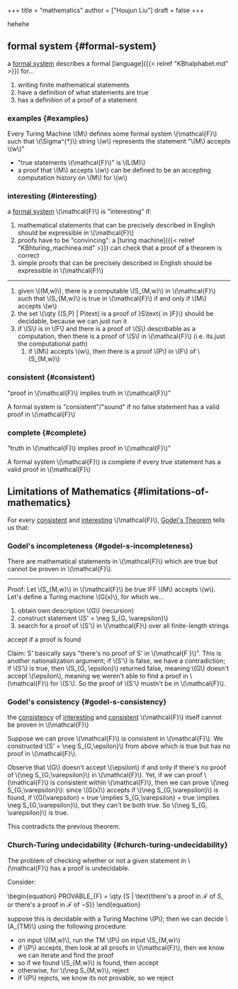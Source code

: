 +++
title = "mathematics"
author = ["Houjun Liu"]
draft = false
+++

hehehe


## formal system {#formal-system}

a [formal system](#formal-system) describes a formal [language]({{< relref "KBhalphabet.md" >}}) for...

1.  writing finite mathematical statements
2.  have a definition of what statements are true
3.  has a definition of a proof of a statement


### examples {#examples}

Every Turing Machine \\(M\\) defines some formal system \\(\mathcal{F}\\) such that \\(\Sigma^{\*}\\) string \\(w\\) represents the statement "\\(M\\) accepts \\(w\\)"

-   "true statements \\(\mathcal{F}\\)" is \\(L(M)\\)
-   a proof that \\(M\\) accepts \\(w\\) can be defined to be an accepting computation history on \\(M\\) for \\(w\\)


### interesting {#interesting}

a [formal system](#formal-system) \\(\mathcal{F}\\) is "interesting" if:

1.  mathematical statements that can be precisely described in English should be expressible in \\(\mathcal{F}\\)
2.  proofs have to be "convincing": a [turing machine]({{< relref "KBhturing_machinea.md" >}}) can check that a proof of a theorem is correct
3.  simple proofs that can be precisely described in English should be expressible in \\(\mathcal{F}\\)

---

1.  given \\((M,w)\\), there is a computable \\(S\_{M,w}\\) in \\(\mathcal{F}\\) such that \\(S\_{M,w}\\) is true in \\(\mathcal{F}\\) if and only if \\(M\\) accepts \\(w\\)
2.  the set \\(\qty {(S,P) | P\text{ is a proof of }S\text{ in }F}\\) should be decidable, because we can just run it
3.  if \\(S\\) is in \\(F\\) and there is a proof of \\(S\\) describable as a computation, then there is a proof of \\(S\\) in \\(\mathcal{F}\\) (i.e. its just the computational path)
    1.  if \\(M\\) accepts \\(w\\), then there is a proof \\(P\\) in \\(F\\) of \\(S\_{M,w}\\)


### consistent {#consistent}

"proof in \\(\mathcal{F}\\) implies truth in \\(\mathcal{F}\\)"

A formal system is "consistent"/"sound" if no false statement has a valid proof in \\(\mathcal{F}\\)


### complete {#complete}

"truth in \\(\mathcal{F}\\) implies proof in \\(\mathcal{F}\\)"

A formal system \\(\mathcal{F}\\) is complete if every true statement has a valid proof in \\(\mathcal{F}\\)


## Limitations of Mathematics {#limitations-of-mathematics}

For every [consistent](#consistent) and [interesting](#interesting) \\(\mathcal{F}\\), [Godel's Theorem](#limitations-of-mathematics) tells us that:


### Godel's incompleteness {#godel-s-incompleteness}

There are mathematical statements in \\(\mathcal{F}\\) which are true but cannot be proven in \\(\mathcal{F}\\).

---

Proof: Let \\(S\_{M,w}\\) in \\(\mathcal{F}\\) be true IFF \\(M\\) accepts \\(w\\). Let's define a Turing machine \\(G(x)\\), for which we...

1.  obtain own description \\(G\\) (recursion)
2.  construct statement \\(S' = \neg S\_{G, \varepsilon}\\)
3.  search for a proof of \\(S'\\) in \\(\mathcal{F}\\) over all finite-length strings

accept if a proof is found

Claim: S' basically says "there's no proof of S' in \\(\mathcal{F }\\)". This is another nationalization argument; if \\(S'\\) is false, we have a contradiction; if \\(S'\\) is true, then \\(S\_{G, \epsilon}\\) returned false, meaning \\(G\\) doesn't accept \\(\epsilon\\), meaning we weren't able to find a proof in \\(\mathcal{F}\\) for \\(S'\\). So the proof of \\(S'\\) mustn't be in \\(\mathcal{F}\\).


### Godel's consistency {#godel-s-consistency}

the [consistency](#consistent) of [interesting](#interesting) and [consistent](#consistent) \\(\mathcal{F}\\) itself cannot be proven in \\(\mathcal{F}\\)

Suppose we can prove \\(\mathcal{F}\\) is consistent in \\(\mathcal{F}\\). We constructed \\(S' = \neg S\_{G,\epsilon}\\) from above which is true but has no proof in \\(\mathcal{F}\\).

Observe that \\(G\\) doesn't accept \\(\epsilon\\) if and only if there's no proof of \\(\neg S\_{G,\varepsilon}\\) in \\(\mathcal{F}\\).  Yet, if we can proof \\(\mathcal{F}\\) is consistent within \\(\mathcal{F}\\), then we can prove \\(\neg S\_{G,\varepsilon}\\): since \\(G(x)\\) accepts if \\(\neg S\_{G,\varepsilon}\\) is found, if \\(G(\varepsilon) = true \implies S\_{G,\varepsilon} = true \implies \neg S\_{G,\varepsilon}\\), but they can't be both true. So \\(\neg S\_{G, \varepsilon}\\) is true.

This contradicts the previous theorem.


### Church-Turing undecidability {#church-turing-undecidability}

The problem of checking whether or not a given statement in \\(\mathcal{F}\\) has a proof is undecidable.

Consider:

\begin{equation}
PROVABLE\_{F} = \qty {S | \text{there's a proof in $\mathcal{F}$ of $S$, or there's a proof in $\mathcal{F}$ of $\neg S$}}
\end{equation}

suppose this is decidable with a Turing Machine \\(P\\); then we can decide \\(A\_{TM}\\) using the following procedure:

-   on input \\((M,w)\\), run the TM \\(P\\) on input \\(S\_{M,w}\\)
-   if \\(P\\) accepts, then look at all proofs in \\(\mathcal{F}\\), then we know we can iterate and find the proof
-   so if we found \\(S\_{M,w}\\) is found, then accept
-   otherwise, for \\(\neg S\_{M,w}\\), reject
-   if \\(P\\) rejects, we know its not provable, so we reject
